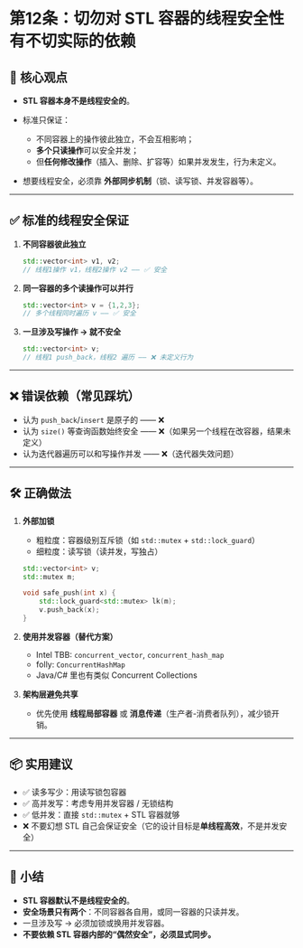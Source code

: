 # 第12条：切勿对 STL 容器的线程安全性有不切实际的依赖

## 🎯 核心观点

* **STL 容器本身不是线程安全的**。
* 标准只保证：

  * 不同容器上的操作彼此独立，不会互相影响；
  * **多个只读操作**可以安全并发；
  * 但**任何修改操作**（插入、删除、扩容等）如果并发发生，行为未定义。
* 想要线程安全，必须靠 **外部同步机制**（锁、读写锁、并发容器等）。

---

## ✅ 标准的线程安全保证

1. **不同容器彼此独立**

   ```cpp
   std::vector<int> v1, v2;
   // 线程1操作 v1，线程2操作 v2 —— ✅ 安全
   ```

2. **同一容器的多个读操作可以并行**

   ```cpp
   std::vector<int> v = {1,2,3};
   // 多个线程同时遍历 v —— ✅ 安全
   ```

3. **一旦涉及写操作 → 就不安全**

   ```cpp
   std::vector<int> v;
   // 线程1 push_back，线程2 遍历 —— ❌ 未定义行为
   ```

---

## ❌ 错误依赖（常见踩坑）

* 认为 `push_back`/`insert` 是原子的 —— ❌
* 认为 `size()` 等查询函数始终安全 —— ❌（如果另一个线程在改容器，结果未定义）
* 认为迭代器遍历可以和写操作并发 —— ❌（迭代器失效问题）

---

## 🛠 正确做法

1. **外部加锁**

   * 粗粒度：容器级别互斥锁（如 `std::mutex` + `std::lock_guard`）
   * 细粒度：读写锁（读并发，写独占）

   ```cpp
   std::vector<int> v;
   std::mutex m;

   void safe_push(int x) {
       std::lock_guard<std::mutex> lk(m);
       v.push_back(x);
   }
   ```

2. **使用并发容器（替代方案）**

   * Intel TBB: `concurrent_vector`, `concurrent_hash_map`
   * folly: `ConcurrentHashMap`
   * Java/C# 里也有类似 Concurrent Collections

3. **架构层避免共享**

   * 优先使用 **线程局部容器** 或 **消息传递**（生产者-消费者队列），减少锁开销。

---

## 📦 实用建议

* ✅ 读多写少：用读写锁包容器
* ✅ 高并发写：考虑专用并发容器 / 无锁结构
* ✅ 低并发：直接 `std::mutex` + STL 容器就够
* ❌ 不要幻想 STL 自己会保证安全（它的设计目标是**单线程高效**，不是并发安全）

---

## 📌 小结

* **STL 容器默认不是线程安全的**。
* **安全场景只有两个**：不同容器各自用，或同一容器的只读并发。
* 一旦涉及写 → 必须加锁或换用并发容器。
* **不要依赖 STL 容器内部的“偶然安全”，必须显式同步。**

